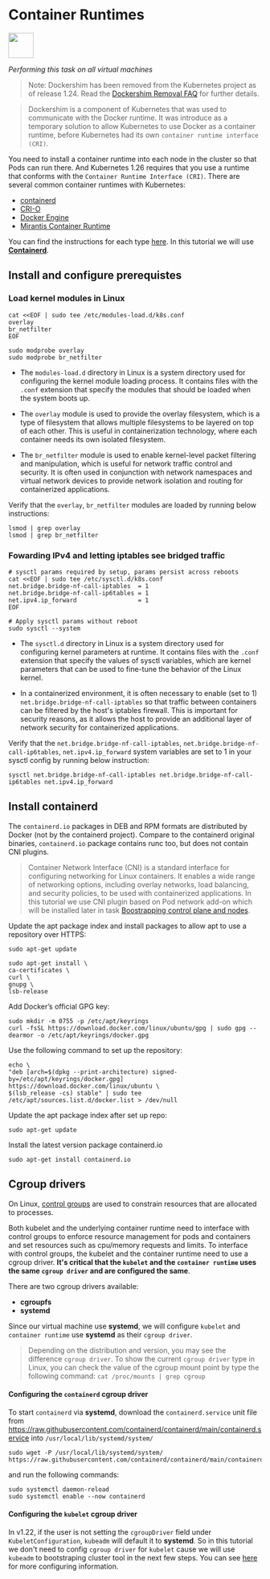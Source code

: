 # Container Runtimes
<p align="left">
<img src="https://containerd.io/img/logos/icon/black/containerd-icon-black.png" width="50" >
</p>

*Performing this task on all virtual machines*

> Note: Dockershim has been removed from the Kubernetes project as of release 1.24. Read the [Dockershim Removal FAQ](https://kubernetes.io/blog/2022/02/17/dockershim-faq/) for further details.

> Dockershim is a component of Kubernetes that was used to communicate with the Docker runtime. It was introduce as a temporary solution to allow Kubernetes to use Docker as a container runtime, before Kubernetes had its own `container runtime interface (CRI)`.

You need to install a container runtime into each node in the cluster so that Pods can run there. And Kubernetes 1.26 requires that you use a runtime that conforms with the `Container Runtime Interface (CRI)`. There are several common container runtimes with Kubernetes:
* [containerd](https://containerd.io/)
* [CRI-O](https://cri-o.io/)
* [Docker Engine](https://docs.docker.com/engine/)
* [Mirantis Container Runtime](https://docs.mirantis.com/mcr/20.10/overview.html)

You can find the instructions for each type [here](https://kubernetes.io/docs/setup/production-environment/container-runtimes/). In this tutorial we will use [**Containerd**](https://github.com/containerd/containerd/blob/main/docs/getting-started.md).

## Install and configure prerequistes

### Load kernel modules in Linux

    cat <<EOF | sudo tee /etc/modules-load.d/k8s.conf
    overlay
    br_netfilter
    EOF

    sudo modprobe overlay
    sudo modprobe br_netfilter

* The `modules-load.d` directory in Linux is a system directory used for configuring the kernel module loading process. It contains files with the `.conf` extension that specify the modules that should be loaded when the system boots up.

* The `overlay` module is used to provide the overlay filesystem, which is a type of filesystem that allows multiple filesystems to be layered on top of each other. This is useful in containerization technology, where each container needs its own isolated filesystem.

* The `br_netfilter` module is used to enable kernel-level packet filtering and manipulation, which is useful for network traffic control and security. It is often used in conjunction with network namespaces and virtual network devices to provide network isolation and routing for containerized applications.

Verify that the `overlay`, `br_netfilter` modules are loaded by running below instructions:

    lsmod | grep overlay
    lsmod | grep br_netfilter

### Fowarding IPv4 and letting iptables see bridged traffic

    # sysctl params required by setup, params persist across reboots
    cat <<EOF | sudo tee /etc/sysctl.d/k8s.conf
    net.bridge.bridge-nf-call-iptables  = 1
    net.bridge.bridge-nf-call-ip6tables = 1
    net.ipv4.ip_forward                 = 1
    EOF

    # Apply sysctl params without reboot
    sudo sysctl --system

* The `sysctl.d` directory in Linux is a system directory used for configuring kernel parameters at runtime. It contains files with the `.conf` extension that specify the values of sysctl variables, which are kernel parameters that can be used to fine-tune the behavior of the Linux kernel.

* In a containerized environment, it is often necessary to enable (set to 1) `net.bridge.bridge-nf-call-iptables` so that traffic between containers can be filtered by the host's iptables firewall. This is important for security reasons, as it allows the host to provide an additional layer of network security for containerized applications.

Verify that the `net.bridge.bridge-nf-call-iptables`, `net.bridge.bridge-nf-call-ip6tables`, `net.ipv4.ip_forward` system variables are set to 1 in your sysctl config by running below instruction:

    sysctl net.bridge.bridge-nf-call-iptables net.bridge.bridge-nf-call-ip6tables net.ipv4.ip_forward

## Install containerd

The `containerd.io` packages in DEB and RPM formats are distributed by Docker (not by the containerd project). Compare to the containerd original binaries, `containerd.io` package contains runc too, but does not contain CNI plugins.

>Container Network Interface (CNI) is a standard interface for configuring networking for Linux containers. It enables a wide range of networking options, including overlay networks, load balancing, and security policies, to be used with containerized applications. In this tutorial we use CNI plugin based on Pod network add-on which will be installed later in task [Boostrapping control plane and nodes](/docs/Boostrapping-control-plane-and-nodes.md/#installing-a-pod-network-add-on).

Update the apt package index and install packages to allow apt to use a repository over HTTPS:

    sudo apt-get update

    sudo apt-get install \
    ca-certificates \
    curl \
    gnupg \
    lsb-release

Add Docker’s official GPG key:

    sudo mkdir -m 0755 -p /etc/apt/keyrings
    curl -fsSL https://download.docker.com/linux/ubuntu/gpg | sudo gpg --dearmor -o /etc/apt/keyrings/docker.gpg

Use the following command to set up the repository:

    echo \
    "deb [arch=$(dpkg --print-architecture) signed-by=/etc/apt/keyrings/docker.gpg] https://download.docker.com/linux/ubuntu \
    $(lsb_release -cs) stable" | sudo tee /etc/apt/sources.list.d/docker.list > /dev/null

Update the apt package index after set up repo:

    sudo apt-get update

Install the latest version package containerd.io

    sudo apt-get install containerd.io

## Cgroup drivers

On Linux, [control groups](https://docs.kernel.org/admin-guide/cgroup-v1/cgroups.html) are used to constrain resources that are allocated to processes.

Both kubelet and the underlying container runtime need to interface with control groups to enforce resource management for pods and containers and set resources such as cpu/memory requests and limits. To interface with control groups, the kubelet and the container runtime need to use a cgroup driver. **It's critical that the `kubelet` and the `container runtime` uses the same `cgroup driver` and are configured the same**.

There are two cgroup drivers available:

* **cgroupfs**
* **systemd**

Since our virtual machine use **systemd**, we will configure `kubelet` and `container runtime` use **systemd** as their `cgroup driver`.


>Depending on the distribution and version, you may see the difference `cgroup driver`. To show the current `cgroup driver` type in Linux, you can check the value of the cgroup mount point by type the following command: `cat /proc/mounts | grep cgroup`

#### Configuring the `containerd` cgroup driver

To start `containerd` via **systemd**, download the `containerd.service` unit file from https://raw.githubusercontent.com/containerd/containerd/main/containerd.service into `/usr/local/lib/systemd/system/`

    sudo wget -P /usr/local/lib/systemd/system/ https://raw.githubusercontent.com/containerd/containerd/main/containerd.service

and run the following commands:

    sudo systemctl daemon-reload
    sudo systemctl enable --now containerd

#### Configuring the `kubelet` cgroup driver

In v1.22, if the user is not setting the `cgroupDriver` field under `KubeletConfiguration`, `kubeadm` will default it to **systemd**. 
So in this tutorial we don't need to config `cgroup driver` for `kubelet` cause we will use `kubeadm` to bootstraping cluster tool in the next few steps.
You can see [here](https://kubernetes.io/docs/tasks/administer-cluster/kubeadm/configure-cgroup-driver/#configuring-the-kubelet-cgroup-driver) for more configuring information.
